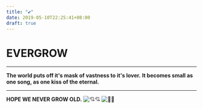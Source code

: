 ```yaml
---
title: "💕"
date: 2019-05-10T22:25:41+08:00
draft: true
---
```

# EVERGROW
*****
**The world puts off it's mask of vastness to it's lover.**
**It becomes small as one song, as one kiss of the eternal.**
*****
**HOPE WE NEVER GROW OLD.**
![💘💘](http://wx2.sinaimg.cn/large/0060lm7Tly1g2wnb1kfb3j31400u0dtu.jpg)
![💓💓](http://wx3.sinaimg.cn/large/0060lm7Tly1g2wn59a2mej31400u07wh.jpg)
